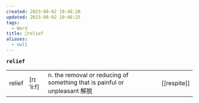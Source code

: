 ```yaml
---
created: 2023-08-02 19:48:20
updated: 2023-08-02 19:48:25
tags:
  - Word
title: 📖relief
aliases:
  - null
---
```


<pre><strong>relief</strong></pre>
|   |   |   |   |
|---|---|---|---|
|relief|[rɪˈli:f]|n. the removal or reducing of something that is painful or unpleasant 解脱|[[respite]]|